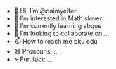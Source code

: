 - 👋 Hi, I’m @daimyeifer
- 👀 I’m interested in Math slover
- 🌱 I’m currently learning abque
- 💞️ I’m looking to collaborate on ...
- 📫 How to reach me pku edu
- 😄 Pronouns: ...
- ⚡ Fun fact: ...

<!---
daimyeifer/daimyeifer is a ✨ special ✨ repository because its `README.md` (this file) appears on your GitHub profile.
You can click the Preview link to take a look at your changes.
--->
